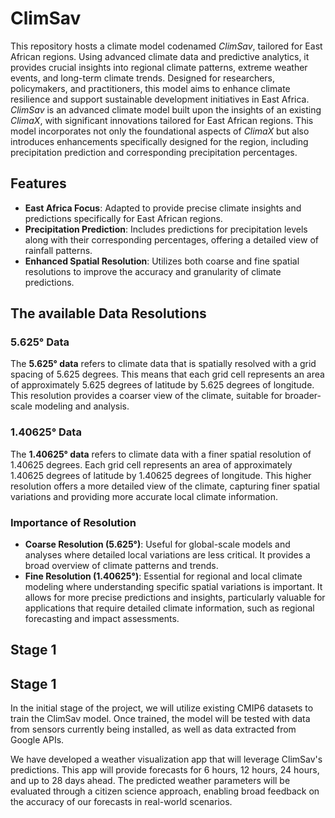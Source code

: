 # ClimSav

This repository hosts a climate model codenamed *ClimSav*, tailored for East African regions. Using advanced climate data and predictive analytics, it provides crucial insights into regional climate patterns, extreme weather events, and long-term climate trends. Designed for researchers, policymakers, and practitioners, this model aims to enhance climate resilience and support sustainable development initiatives in East Africa.
*ClimSav* is an advanced climate model built upon the insights of an existing *ClimaX*, with significant innovations tailored for East African regions. This model incorporates not only the foundational aspects of *ClimaX* but also introduces enhancements specifically designed for the region, including precipitation prediction and corresponding precipitation percentages.

## Features

- **East Africa Focus**: Adapted to provide precise climate insights and predictions specifically for East African regions.
- **Precipitation Prediction**: Includes predictions for precipitation levels along with their corresponding percentages, offering a detailed view of rainfall patterns.
- **Enhanced Spatial Resolution**: Utilizes both coarse and fine spatial resolutions to improve the accuracy and granularity of climate predictions.

## The available Data Resolutions

### 5.625° Data

The **5.625° data** refers to climate data that is spatially resolved with a grid spacing of 5.625 degrees. This means that each grid cell represents an area of approximately 5.625 degrees of latitude by 5.625 degrees of longitude. This resolution provides a coarser view of the climate, suitable for broader-scale modeling and analysis.

### 1.40625° Data

The **1.40625° data** refers to climate data with a finer spatial resolution of 1.40625 degrees. Each grid cell represents an area of approximately 1.40625 degrees of latitude by 1.40625 degrees of longitude. This higher resolution offers a more detailed view of the climate, capturing finer spatial variations and providing more accurate local climate information.

### Importance of Resolution

- **Coarse Resolution (5.625°)**: Useful for global-scale models and analyses where detailed local variations are less critical. It provides a broad overview of climate patterns and trends.
- **Fine Resolution (1.40625°)**: Essential for regional and local climate modeling where understanding specific spatial variations is important. It allows for more precise predictions and insights, particularly valuable for applications that require detailed climate information, such as regional forecasting and impact assessments.

## Stage 1

## Stage 1

In the initial stage of the project, we will utilize existing CMIP6 datasets to train the ClimSav model. Once trained, the model will be tested with data from sensors currently being installed, as well as data extracted from Google APIs. 

We have developed a weather visualization app that will leverage ClimSav's predictions. This app will provide forecasts for 6 hours, 12 hours, 24 hours, and up to 28 days ahead. The predicted weather parameters will be evaluated through a citizen science approach, enabling broad feedback on the accuracy of our forecasts in real-world scenarios.
 




